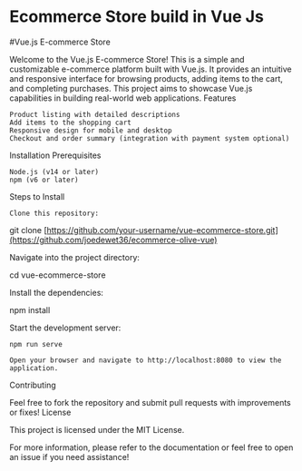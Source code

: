 # Ecommerce Store build in Vue Js 
#Vue.js E-commerce Store

Welcome to the Vue.js E-commerce Store! This is a simple and customizable e-commerce platform built with Vue.js. It provides an intuitive and responsive interface for browsing products, adding items to the cart, and completing purchases. This project aims to showcase Vue.js capabilities in building real-world web applications.
Features

    Product listing with detailed descriptions
    Add items to the shopping cart
    Responsive design for mobile and desktop
    Checkout and order summary (integration with payment system optional)

Installation
Prerequisites

    Node.js (v14 or later)
    npm (v6 or later)

Steps to Install

    Clone this repository:

git clone [https://github.com/your-username/vue-ecommerce-store.git](https://github.com/joedewet36/ecommerce-olive-vue)

Navigate into the project directory:

cd vue-ecommerce-store

Install the dependencies:

npm install

Start the development server:

    npm run serve

    Open your browser and navigate to http://localhost:8080 to view the application.

Contributing

Feel free to fork the repository and submit pull requests with improvements or fixes!
License

This project is licensed under the MIT License.

For more information, please refer to the documentation or feel free to open an issue if you need assistance!
